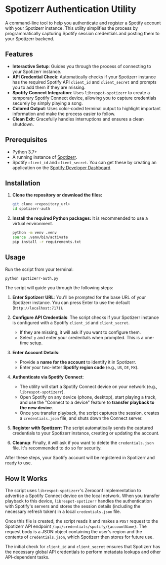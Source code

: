 # Spotizerr Authentication Utility

A command-line tool to help you authenticate and register a Spotify account with your Spotizerr instance. This utility simplifies the process by programmatically capturing Spotify session credentials and posting them to your Spotizerr backend.

## Features

-   **Interactive Setup**: Guides you through the process of connecting to your Spotizerr instance.
-   **API Credential Check**: Automatically checks if your Spotizerr instance has the required Spotify API `client_id` and `client_secret` and prompts you to add them if they are missing.
-   **Spotify Connect Integration**: Uses `librespot-spotizerr` to create a temporary Spotify Connect device, allowing you to capture credentials securely by simply playing a song.
-   **Colored Output**: Uses color-coded terminal output to highlight important information and make the process easier to follow.
-   **Clean Exit**: Gracefully handles interruptions and ensures a clean shutdown.

## Prerequisites

-   Python 3.7+
-   A running instance of [Spotizerr](https://github.com/Xoconoch/spotizerr).
-   Spotify `client_id` and `client_secret`. You can get these by creating an application on the [Spotify Developer Dashboard](https://developer.spotify.com/dashboard).

## Installation

1.  **Clone the repository or download the files:**
    ```bash
    git clone <repository_url>
    cd spotizerr-auth
    ```

2.  **Install the required Python packages:**
    It is recommended to use a virtual environment.
    ```bash
    python -m venv .venv
    source .venv/bin/activate
    pip install -r requirements.txt
    ```

## Usage

Run the script from your terminal:

```bash
python spotizerr-auth.py
```

The script will guide you through the following steps:

1.  **Enter Spotizerr URL**: You'll be prompted for the base URL of your Spotizerr instance. You can press Enter to use the default (`http://localhost:7171`).

2.  **Configure API Credentials**: The script checks if your Spotizerr instance is configured with a Spotify `client_id` and `client_secret`.
    -   If they are missing, it will ask if you want to configure them.
    -   Select `y` and enter your credentials when prompted. This is a one-time setup.

3.  **Enter Account Details**:
    -   Provide a **name for the account** to identify it in Spotizerr.
    -   Enter your two-letter **Spotify region code** (e.g., `US`, `DE`, `MX`).

4.  **Authenticate via Spotify Connect**:
    -   The utility will start a Spotify Connect device on your network (e.g., `librespot-spotizerr`).
    -   Open Spotify on any device (phone, desktop), start playing a track, and use the "Connect to a device" feature to **transfer playback to the new device**.
    -   Once you transfer playback, the script captures the session, creates a `credentials.json` file, and shuts down the Connect server.

5.  **Register with Spotizerr**: The script automatically sends the captured credentials to your Spotizerr instance, creating or updating the account.

6.  **Cleanup**: Finally, it will ask if you want to delete the `credentials.json` file. It's recommended to do so for security.

After these steps, your Spotify account will be registered in Spotizerr and ready to use.

## How It Works

The script uses `librespot-spotizerr`'s Zeroconf implementation to advertise a Spotify Connect device on the local network. When you transfer playback to this device, `librespot-spotizerr` handles the authentication with Spotify's servers and stores the session details (including the necessary refresh token) in a local `credentials.json` file.

Once this file is created, the script reads it and makes a `POST` request to the Spotizerr API endpoint `/api/credentials/spotify/{accountName}`. The request body is a JSON object containing the user's region and the contents of `credentials.json`, which Spotizerr then stores for future use.

The initial check for `client_id` and `client_secret` ensures that Spotizerr has the necessary global API credentials to perform metadata lookups and other API-dependent tasks. 